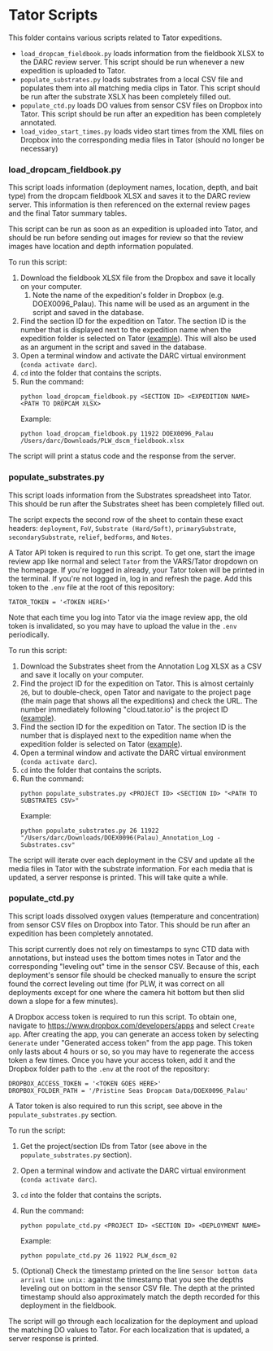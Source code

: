 # Tator Scripts

This folder contains various scripts related to Tator expeditions.

- `load_dropcam_fieldbook.py` loads information from the fieldbook XLSX to the DARC review server. This script should be run whenever a new expedition is uploaded to Tator.
- `populate_substrates.py` loads substrates from a local CSV file and populates them into all matching media clips in Tator. This script should be run after the substrate XSLX has been completely filled out.
- `populate_ctd.py` loads DO values from sensor CSV files on Dropbox into Tator. This script should be run after an expedition has been completely annotated.
- `load_video_start_times.py` loads video start times from the XML files on Dropbox into the corresponding media files in Tator (should no longer be necessary)

### load_dropcam_fieldbook.py

This script loads information (deployment names, location, depth, and bait type) from the dropcam fieldbook XLSX and saves it to the DARC review server. This information is then referenced on the external review pages and the final Tator summary tables.

This script can be run as soon as an expedition is uploaded into Tator, and should be run before sending out images for review so that the review images have location and depth information populated.

To run this script:

1) Download the fieldbook XLSX file from the Dropbox and save it locally on your computer.
   1) Note the name of the expedition's folder in Dropbox (e.g. DOEX0096_Palau). This name will be used as an argument in the script and saved in the database.
2) Find the section ID for the expedition on Tator. The section ID is the number that is displayed next to the expedition name when the expedition folder is selected on Tator ([example](img/tator-section-id.png)). This will also be used as an argument in the script and saved in the database.
3) Open a terminal window and activate the DARC virtual environment (`conda activate darc`).
4) `cd` into the folder that contains the scripts.
5) Run the command:
    ```
    python load_dropcam_fieldbook.py <SECTION ID> <EXPEDITION NAME> <PATH TO DROPCAM XLSX>
    ```
    Example:
    ```
    python load_dropcam_fieldbook.py 11922 DOEX0096_Palau /Users/darc/Downloads/PLW_dscm_fieldbook.xlsx
    ```
The script will print a status code and the response from the server.
   
### populate_substrates.py

This script loads information from the Substrates spreadsheet into Tator. This should be run after the Substrates sheet has been completely filled out.

The script expects the second row of the sheet to contain these exact headers: `deployment`, `FoV`, `Substrate (Hard/Soft)`, `primarySubstrate`, `secondarySubstrate`, `relief`, `bedforms`, and `Notes`.

A Tator API token is required to run this script. To get one, start the image review app like normal and select `Tator` from the VARS/Tator dropdown on the homepage. If you're logged in already, your Tator token will be printed in the terminal. If you're not logged in, log in and refresh the page. Add this token to the `.env` file at the root of this repository:

```
TATOR_TOKEN = '<TOKEN HERE>'
```

Note that each time you log into Tator via the image review app, the old token is invalidated, so you may have to upload the value in the `.env` periodically.

To run this script:

1) Download the Substrates sheet from the Annotation Log XLSX as a CSV and save it locally on your computer.
2) Find the project ID for the expedition on Tator. This is almost certainly `26`, but to double-check, open Tator and navigate to the project page (the main page that shows all the expeditions) and check the URL. The number immediately following "cloud.tator.io" is the project ID ([example](img/tator-project-id.png)).
3) Find the section ID for the expedition on Tator. The section ID is the number that is displayed next to the expedition name when the expedition folder is selected on Tator ([example](img/tator-section-id.png)).
4) Open a terminal window and activate the DARC virtual environment (`conda activate darc`).
4) `cd` into the folder that contains the scripts.
5) Run the command:
   ```
   python populate_substrates.py <PROJECT ID> <SECTION ID> "<PATH TO SUBSTRATES CSV>"
   ```
   Example:
   ```
   python populate_substrates.py 26 11922 "/Users/darc/Downloads/DOEX0096(Palau)_Annotation_Log - Substrates.csv"
   ```
The script will iterate over each deployment in the CSV and update all the media files in Tator with the substrate information. For each media that is updated, a server response is printed. This will take quite a while.

### populate_ctd.py

This script loads dissolved oxygen values (temperature and concentration) from sensor CSV files on Dropbox into Tator. This should be run after an expedition has been completely annotated.

This script currently does not rely on timestamps to sync CTD data with annotations, but instead uses the bottom times notes in Tator and the corresponding "leveling out" time in the sensor CSV. Because of this, each deployment's sensor file should be checked manually to ensure the script found the correct leveling out time (for PLW, it was correct on all deployments except for one where the camera hit bottom but then slid down a slope for a few minutes).

A Dropbox access token is required to run this script. To obtain one, navigate to https://www.dropbox.com/developers/apps and select `Create app`. After creating the app, you can generate an access token by selecting `Generate` under "Generated access token" from the app page. This token only lasts about 4 hours or so, so you may have to regenerate the access token a few times. Once you have your access token, add it and the Dropbox folder path to the `.env` at the root of the repository:

```
DROPBOX_ACCESS_TOKEN = '<TOKEN GOES HERE>'
DROPBOX_FOLDER_PATH = '/Pristine Seas Dropcam Data/DOEX0096_Palau'
```

A Tator token is also required to run this script, see above in the `populate_substrates.py` section.

To run the script:

1) Get the project/section IDs from Tator (see above in the `populate_substrates.py` section).
2) Open a terminal window and activate the DARC virtual environment (`conda activate darc`).
3) `cd` into the folder that contains the scripts.
4) Run the command:

   ```
   python populate_ctd.py <PROJECT ID> <SECTION ID> <DEPLOYMENT NAME>
   ```
   
   Example:

   ```
   python populate_ctd.py 26 11922 PLW_dscm_02
   ```
   
5) (Optional) Check the timestamp printed on the line `Sensor bottom data arrival time unix:` against the timestamp that you see the depths leveling out on bottom in the sensor CSV file. The depth at the printed timestamp should also approximately match the depth recorded for this deployment in the fieldbook. 

The script will go through each localization for the deployment and upload the matching DO values to Tator. For each localization that is updated, a server response is printed. 
